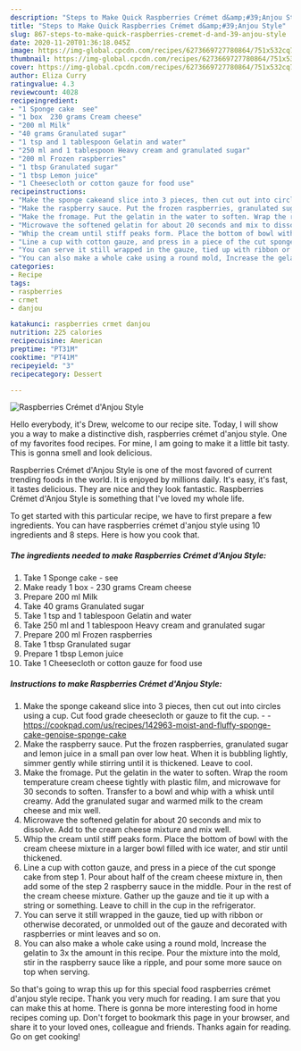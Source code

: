 ```yaml
---
description: "Steps to Make Quick Raspberries Crémet d&amp;#39;Anjou Style"
title: "Steps to Make Quick Raspberries Crémet d&amp;#39;Anjou Style"
slug: 867-steps-to-make-quick-raspberries-cremet-d-and-39-anjou-style
date: 2020-11-20T01:36:18.045Z
image: https://img-global.cpcdn.com/recipes/6273669727780864/751x532cq70/raspberries-cremet-danjou-style-recipe-main-photo.jpg
thumbnail: https://img-global.cpcdn.com/recipes/6273669727780864/751x532cq70/raspberries-cremet-danjou-style-recipe-main-photo.jpg
cover: https://img-global.cpcdn.com/recipes/6273669727780864/751x532cq70/raspberries-cremet-danjou-style-recipe-main-photo.jpg
author: Eliza Curry
ratingvalue: 4.3
reviewcount: 4028
recipeingredient:
- "1 Sponge cake  see"
- "1 box  230 grams Cream cheese"
- "200 ml Milk"
- "40 grams Granulated sugar"
- "1 tsp and 1 tablespoon Gelatin and water"
- "250 ml and 1 tablespoon Heavy cream and granulated sugar"
- "200 ml Frozen raspberries"
- "1 tbsp Granulated sugar"
- "1 tbsp Lemon juice"
- "1 Cheesecloth or cotton gauze for food use"
recipeinstructions:
- "Make the sponge cakeand slice into 3 pieces, then cut out into circles using a cup. Cut food grade cheesecloth or gauze to fit the cup.  https://cookpad.com/us/recipes/142963-moist-and-fluffy-sponge-cake-genoise-sponge-cake"
- "Make the raspberry sauce. Put the frozen raspberries, granulated sugar and lemon juice in a small pan over low heat. When it is bubbling lightly,  simmer gently while stirring until it is thickened. Leave to cool."
- "Make the fromage. Put the gelatin in the water to soften. Wrap the room  temperature cream cheese tightly with plastic film, and microwave for 30 seconds to soften. Transfer to a bowl and whip with a whisk until creamy. Add the granulated sugar and warmed milk to the cream cheese and mix well."
- "Microwave the softened gelatin for about 20 seconds and mix to dissolve. Add to the cream cheese mixture and mix well."
- "Whip the cream until stiff peaks form. Place the bottom of bowl with the cream cheese mixture in a larger bowl filled with ice water, and stir until thickened."
- "Line a cup with cotton gauze, and press in a piece of the cut sponge cake from step 1. Pour about half of the cream cheese mixture in, then add some of the step 2 raspberry sauce in the middle. Pour in the rest of the cream cheese mixture. Gather up the gauze and tie it up with a string or something. Leave to chill in the cup in the refrigerator."
- "You can serve it still wrapped in the gauze, tied up with ribbon or otherwise decorated, or unmolded out of the gauze and decorated with raspberries or mint leaves and so on."
- "You can also make a whole cake using a round mold, Increase the gelatin to 3x the amount in this recipe. Pour the mixture into the mold, stir in the raspberry sauce like a ripple, and pour some more sauce on top when serving."
categories:
- Recipe
tags:
- raspberries
- crmet
- danjou

katakunci: raspberries crmet danjou 
nutrition: 225 calories
recipecuisine: American
preptime: "PT31M"
cooktime: "PT41M"
recipeyield: "3"
recipecategory: Dessert

---
```



![Raspberries Crémet d&#39;Anjou Style](https://img-global.cpcdn.com/recipes/6273669727780864/751x532cq70/raspberries-cremet-danjou-style-recipe-main-photo.jpg)

Hello everybody, it's Drew, welcome to our recipe site. Today, I will show you a way to make a distinctive dish, raspberries crémet d&#39;anjou style. One of my favorites food recipes. For mine, I am going to make it a little bit tasty. This is gonna smell and look delicious.



Raspberries Crémet d&#39;Anjou Style is one of the most favored of current trending foods in the world. It is enjoyed by millions daily. It's easy, it's fast, it tastes delicious. They are nice and they look fantastic. Raspberries Crémet d&#39;Anjou Style is something that I've loved my whole life.


To get started with this particular recipe, we have to first prepare a few ingredients. You can have raspberries crémet d&#39;anjou style using 10 ingredients and 8 steps. Here is how you cook that.

<!--inarticleads1-->

##### The ingredients needed to make Raspberries Crémet d&#39;Anjou Style:

1. Take 1 Sponge cake - see
1. Make ready 1 box - 230 grams Cream cheese
1. Prepare 200 ml Milk
1. Take 40 grams Granulated sugar
1. Take 1 tsp and 1 tablespoon Gelatin and water
1. Take 250 ml and 1 tablespoon Heavy cream and granulated sugar
1. Prepare 200 ml Frozen raspberries
1. Take 1 tbsp Granulated sugar
1. Prepare 1 tbsp Lemon juice
1. Take 1 Cheesecloth or cotton gauze for food use




<!--inarticleads2-->

##### Instructions to make Raspberries Crémet d&#39;Anjou Style:

1. Make the sponge cakeand slice into 3 pieces, then cut out into circles using a cup. Cut food grade cheesecloth or gauze to fit the cup. -  - https://cookpad.com/us/recipes/142963-moist-and-fluffy-sponge-cake-genoise-sponge-cake
1. Make the raspberry sauce. Put the frozen raspberries, granulated sugar and lemon juice in a small pan over low heat. When it is bubbling lightly,  simmer gently while stirring until it is thickened. Leave to cool.
1. Make the fromage. Put the gelatin in the water to soften. Wrap the room  temperature cream cheese tightly with plastic film, and microwave for 30 seconds to soften. Transfer to a bowl and whip with a whisk until creamy. Add the granulated sugar and warmed milk to the cream cheese and mix well.
1. Microwave the softened gelatin for about 20 seconds and mix to dissolve. Add to the cream cheese mixture and mix well.
1. Whip the cream until stiff peaks form. Place the bottom of bowl with the cream cheese mixture in a larger bowl filled with ice water, and stir until thickened.
1. Line a cup with cotton gauze, and press in a piece of the cut sponge cake from step 1. Pour about half of the cream cheese mixture in, then add some of the step 2 raspberry sauce in the middle. Pour in the rest of the cream cheese mixture. Gather up the gauze and tie it up with a string or something. Leave to chill in the cup in the refrigerator.
1. You can serve it still wrapped in the gauze, tied up with ribbon or otherwise decorated, or unmolded out of the gauze and decorated with raspberries or mint leaves and so on.
1. You can also make a whole cake using a round mold, Increase the gelatin to 3x the amount in this recipe. Pour the mixture into the mold, stir in the raspberry sauce like a ripple, and pour some more sauce on top when serving.




So that's going to wrap this up for this special food raspberries crémet d&#39;anjou style recipe. Thank you very much for reading. I am sure that you can make this at home. There is gonna be more interesting food in home recipes coming up. Don't forget to bookmark this page in your browser, and share it to your loved ones, colleague and friends. Thanks again for reading. Go on get cooking!
